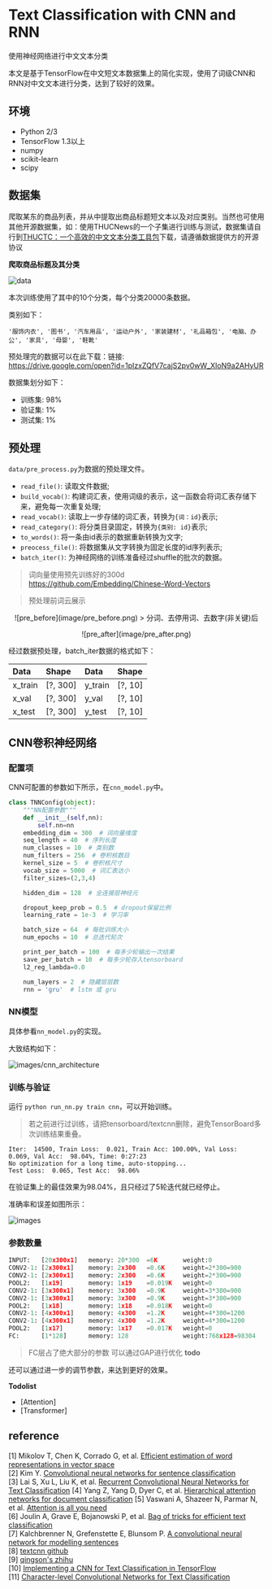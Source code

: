 # Text Classification with CNN and RNN

使用神经网络进行中文文本分类

本文是基于TensorFlow在中文短文本数据集上的简化实现，使用了词级CNN和RNN对中文文本进行分类，达到了较好的效果。



## 环境

- Python 2/3
- TensorFlow 1.3以上
- numpy
- scikit-learn
- scipy

## 数据集

爬取某东的商品列表，并从中提取出商品标题短文本以及对应类别。当然也可使用其他开源数据集，如：使用THUCNews的一个子集进行训练与测试，数据集请自行到[THUCTC：一个高效的中文文本分类工具包](http://thuctc.thunlp.org/)下载，请遵循数据提供方的开源协议

**爬取商品标题及其分类**

![data](image/data.png)

本次训练使用了其中的10个分类，每个分类20000条数据。

类别如下：

```
'服饰内衣', '图书', '汽车用品', '运动户外', '家装建材', '礼品箱包', '电脑、办公', '家具', '母婴', '鞋靴'
```

预处理完的数据可以在此下载：链接:  
https://drive.google.com/open?id=1pIzxZQfV7cajS2pv0wW_XIoN9a2AHyUR

数据集划分如下：

- 训练集: 98%
- 验证集: 1%
- 测试集: 1%


## 预处理

`data/pre_process.py`为数据的预处理文件。

- `read_file()`: 读取文件数据;
- `build_vocab()`: 构建词汇表，使用词级的表示，这一函数会将词汇表存储下来，避免每一次重复处理;
- `read_vocab()`: 读取上一步存储的词汇表，转换为`{词：id}`表示;
- `read_category()`: 将分类目录固定，转换为`{类别: id}`表示;
- `to_words()`: 将一条由id表示的数据重新转换为文字;
- `preocess_file()`: 将数据集从文字转换为固定长度的id序列表示;
- `batch_iter()`: 为神经网络的训练准备经过shuffle的批次的数据。
> 词向量使用预先训练好的300d  
https://github.com/Embedding/Chinese-Word-Vectors

> 预处理前词云展示
<p align="center">![pre_before](image/pre_before.png)
> 分词、去停用词、去数字(非关键)后
<p align="center">![pre_after](image/pre_after.png)

经过数据预处理，batch_iter数据的格式如下：

| Data | Shape | Data | Shape |
| :---------- | :---------- | :---------- | :---------- |
| x_train | [?, 300] | y_train | [?, 10] |
| x_val | [?, 300] | y_val | [?, 10] |
| x_test | [?, 300] | y_test | [?, 10] |

## CNN卷积神经网络

### 配置项

CNN可配置的参数如下所示，在`cnn_model.py`中。

```python
class TNNConfig(object):
    """NN配置参数"""
    def __init__(self,nn):
        self.nn=nn
    embedding_dim = 300  # 词向量维度
    seq_length = 40  # 序列长度
    num_classes = 10  # 类别数
    num_filters = 256  # 卷积核数目
    kernel_size = 5  # 卷积核尺寸
    vocab_size = 5000  # 词汇表达小
    filter_sizes=(2,3,4)

    hidden_dim = 128  # 全连接层神经元

    dropout_keep_prob = 0.5  # dropout保留比例
    learning_rate = 1e-3  # 学习率

    batch_size = 64  # 每批训练大小
    num_epochs = 10  # 总迭代轮次

    print_per_batch = 100  # 每多少轮输出一次结果
    save_per_batch = 10  # 每多少轮存入tensorboard
    l2_reg_lambda=0.0

    num_layers = 2  # 隐藏层层数
    rnn = 'gru'  # lstm 或 gru
```

### NN模型

具体参看`nn_model.py`的实现。

大致结构如下：

![images/cnn_architecture](image/networks.png)

### 训练与验证

运行 `python run_nn.py train cnn`，可以开始训练。

> 若之前进行过训练，请把tensorboard/textcnn删除，避免TensorBoard多次训练结果重叠。

```
Iter:  14500, Train Loss:  0.021, Train Acc: 100.00%, Val Loss:  0.069, Val Acc:  98.04%, Time: 0:27:23
No optimization for a long time, auto-stopping...
Test Loss:  0.065, Test Acc:  98.06%
```
在验证集上的最佳效果为98.04%，且只经过了5轮迭代就已经停止。

准确率和误差如图所示：

![images](image/loss&acc.png)

### 参数数量

```python
INPUT:   [20x300x1]   memory: 20*300  =6K       weight:0
CONV2-1: [2x300x1]    memory: 2x300   =0.6K     weight=2*300=900
CONV2-1: [2x300x1]    memory: 2x300   =0.6K     weight=2*300=900
POOL2:   [1x19]       memory: 1x19    =0.019K   weight=0
CONV2-1: [3x300x1]    memory: 3x300   =0.9K     weight=3*300=900
CONV2-1: [3x300x1]    memory: 3x300   =0.9K     weight=3*300=900
POOL2:   [1x18]       memory: 1x18    =0.018K   weight=0
CONV2-1: [4x300x1]    memory: 4x300   =1.2K     weight=4*300=1200
CONV2-1: [4x300x1]    memory: 4x300   =1.2K     weight=4*300=1200
POOL2:   [1x17]       memory: 1x17    =0.017K   weight=0
FC:      [1*128]      memory: 128               weight:768x128=98304
```
>FC层占了绝大部分的参数 可以通过GAP进行优化      **todo**

还可以通过进一步的调节参数，来达到更好的效果。

**Todolist**
 - [Attention]
 - [Transformer]

## reference


[1] Mikolov T, Chen K, Corrado G, et al. [Efficient estimation of word representations in vector space](https://arxiv.org/abs/1301.3781)  
[2]	Kim Y. [Convolutional neural networks for sentence classification](https://arxiv.org/abs/1408.5882)  
[3]	Lai S, Xu L, Liu K, et al. [Recurrent Convolutional Neural Networks for Text Classification](https://www.aaai.org/ocs/index.php/AAAI/AAAI15/paper/view/9745)
[4]	Yang Z, Yang D, Dyer C, et al. [Hierarchical attention networks for document classification](http://www.aclweb.org/anthology/N16-1174)
[5]	Vaswani A, Shazeer N, Parmar N, et al. [Attention is all you need](https://arxiv.org/abs/1706.03762)  
[6]	Joulin A, Grave E, Bojanowski P, et al. [Bag of tricks for efficient text classification](https://arxiv.org/abs/1607.01759)  
[7]	Kalchbrenner N, Grefenstette E, Blunsom P. [A convolutional neural network for modelling sentences](https://arxiv.org/abs/1404.2188)  
[8] [textcnn github ](https://github.com/gaussic/text-classification-cnn-rnn)  
[9] [qingson's zhihu](https://zhuanlan.zhihu.com/p/25928551)  
[10] [Implementing a CNN for Text Classification in TensorFlow](http://www.wildml.com/2015/12/implementing-a-cnn-for-text-classification-in-tensorflow/)  
[11] [Character-level Convolutional Networks for Text Classification](https://arxiv.org/abs/1509.01626)
